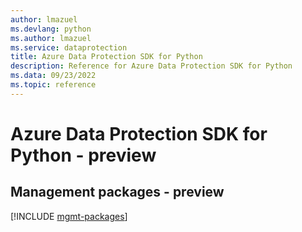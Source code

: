 ```yaml
---
author: lmazuel
ms.devlang: python
ms.author: lmazuel
ms.service: dataprotection
title: Azure Data Protection SDK for Python
description: Reference for Azure Data Protection SDK for Python
ms.data: 09/23/2022
ms.topic: reference
---
```

# Azure Data Protection SDK for Python - preview

## Management packages - preview
[!INCLUDE [mgmt-packages](data-protection-mgmt-index.md)]